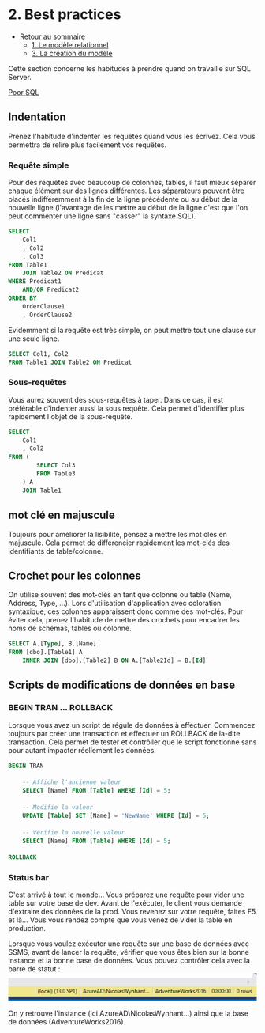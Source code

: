 # 2. Best practices

* [Retour au sommaire](./../README.md#Sommaire)
  * [1. Le modèle relationnel](./1-relational-model.md)
  * [3. La création du modèle](./3-ddl-operations.md)

Cette section concerne les habitudes à prendre quand on travaille sur SQL Server.

[Poor SQL](http://poorsql.com/)

## Indentation

Prenez l'habitude d'indenter les requêtes quand vous les écrivez. Cela vous permettra de relire plus facilement vos requêtes.

### Requête simple

Pour des requêtes avec beaucoup de colonnes, tables, il faut mieux séparer chaque élément sur des lignes différentes. Les séparateurs peuvent être placés indifféremment à la fin de la ligne précédente ou au début de la nouvelle ligne (l'avantage de les mettre au début de la ligne c'est que l'on peut commenter une ligne sans "casser" la syntaxe SQL).

```SQL
SELECT
    Col1
    , Col2
    , Col3
FROM Table1
    JOIN Table2 ON Predicat
WHERE Predicat1
    AND/OR Predicat2
ORDER BY
    OrderClause1
    , OrderClause2
```

Evidemment si la requête est très simple, on peut mettre tout une clause sur une seule ligne.

```SQL
SELECT Col1, Col2
FROM Table1 JOIN Table2 ON Predicat
```

### Sous-requêtes

Vous aurez souvent des sous-requêtes à taper. Dans ce cas, il est préférable d'indenter aussi la sous requête. Cela permet d'identifier plus rapidement l'objet de la sous-requête.

```SQL
SELECT
    Col1
    , Col2
FROM (
        SELECT Col3
        FROM Table3
    ) A
    JOIN Table1
```

## mot clé en majuscule

Toujours pour améliorer la lisibilité, pensez à mettre les mot clés en majuscule. Cela permet de différencier rapidement les mot-clés des identifiants de table/colonne.

## Crochet pour les colonnes

On utilise souvent des mot-clés en tant que colonne ou table (Name, Address, Type, ...). Lors d'utilisation d'application avec coloration syntaxique, ces colonnes apparaissent donc comme des mot-clés. Pour éviter cela, prenez l'habitude de mettre des crochets pour encadrer les noms de schémas, tables ou colonne.

```SQL
SELECT A.[Type], B.[Name]
FROM [dbo].[Table1] A
    INNER JOIN [dbo].[Table2] B ON A.[Table2Id] = B.[Id]
```

## Scripts de modifications de données en base

### BEGIN TRAN ... ROLLBACK

Lorsque vous avez un script de régule de données à effectuer. Commencez toujours par créer une transaction et effectuer un ROLLBACK de la-dite transaction. Cela permet de tester et contrôller que le script fonctionne sans pour autant impacter réellement les données.

```SQL
BEGIN TRAN

    -- Affiche l'ancienne valeur
    SELECT [Name] FROM [Table] WHERE [Id] = 5;

    -- Modifie la valeur
    UPDATE [Table] SET [Name] = 'NewName' WHERE [Id] = 5;

    -- Vérifie la nouvelle valeur
    SELECT [Name] FROM [Table] WHERE [Id] = 5;

ROLLBACK
```

### Status bar

C'est arrivé à tout le monde... Vous préparez une requête pour vider une table sur votre base de dev. Avant de l'exécuter, le client vous demande d'extraire des données de la prod. Vous revenez sur votre requête, faites F5 et là... Vous vous rendez compte que vous venez de vider la table en production.

Lorsque vous voulez exécuter une requête sur une base de données avec SSMS, avant de lancer la requête, vérifier que vous êtes bien sur la bonne instance et la bonne base de données. Vous pouvez contrôler cela avec la barre de statut :
![Status bar](./images/query-status-bar.png "Barre de status SSMS")

On y retrouve l'instance (ici AzureAD\NicolasWynhant...) ainsi que la base de données (AdventureWorks2016).